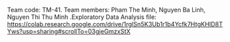 Team code: TM-41.
Team members:
Pham The Minh,
Nguyen Ba Linh,
Nguyen Thi Thu Minh
.Exploratory Data Analysis file: https://colab.research.google.com/drive/1rglSn5K3Ub1r1b4Ycfk7HtgKHlD8TYws?usp=sharing#scrollTo=03gjeGmzxStX 


